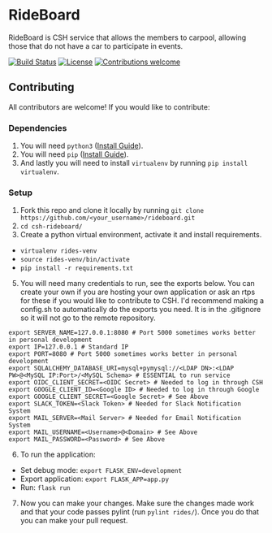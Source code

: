 # RideBoard

RideBoard is CSH service that allows the members to carpool, allowing those that do not have a car to participate in events.

[![Build Status](https://travis-ci.org/ag-ayush/rideboard.svg?branch=master)](https://travis-ci.org/ag-ayush/rideboard)
[![License](https://img.shields.io/github/license/mashape/apistatus.svg)](https://github.com/ag-ayush/rideboard/blob/master/LICENSE)
[![Contributions welcome](https://img.shields.io/badge/contributions-welcome-brightgreen.svg)](https://github.com/ag-ayush/rideboard/issues)

## Contributing
All contributors are welcome! If you would like to contribute:

### Dependencies
1. You will need `python3` ([Install Guide](https://docs.python-guide.org/starting/installation/#installation-guides)).
2. You will need `pip` ([Install Guide](https://packaging.python.org/tutorials/installing-packages/#ensure-you-can-run-pip-from-the-command-line)).
3. And lastly you will need to install `virtualenv` by running `pip install virtualenv`.

### Setup
1. Fork this repo and clone it locally by running `git clone https://github.com/<your_username>/rideboard.git`
2. `cd csh-rideboard/`
2. Create a python virtual environment, activate it and install requirements.
  - `virtualenv rides-venv`
  - `source rides-venv/bin/activate`
  - `pip install -r requirements.txt`
5. You will need many credentials to run, see the exports below. You can create your own if you are hosting your own application or ask an rtps for these if you would like to contribute to CSH. I'd recommend making a config.sh to automatically do the exports you need. It is in the .gitignore so it will not go to the remote repository.
```
export SERVER_NAME=127.0.0.1:8080 # Port 5000 sometimes works better in personal development
export IP=127.0.0.1 # Standard IP
export PORT=8080 # Port 5000 sometimes works better in personal development
export SQLALCHEMY_DATABASE_URI=mysql+pymysql://<LDAP DN>:<LDAP PW>@<MySQL IP:Port>/<MySQL Schema> # ESSENTIAL to run service
export OIDC_CLIENT_SECRET=<OIDC Secret> # Needed to log in through CSH
export GOOGLE_CLIENT_ID=<Google ID> # Needed to log in through Google
export GOOGLE_CLIENT_SECRET=<Google Secret> # See Above
export SLACK_TOKEN=<Slack Token> # Needed for Slack Notification System
export MAIL_SERVER=<Mail Server> # Needed for Email Notification System
export MAIL_USERNAME=<Username>@<Domain> # See Above
export MAIL_PASSWORD=<Password> # See Above
```
6. To run the application:
  - Set debug mode: `export FLASK_ENV=development`
  - Export application: `export FLASK_APP=app.py`
  - Run: `flask run`
7. Now you can make your changes. Make sure the changes made work and that your code passes pylint (run `pylint rides/`). Once you do that you can make your pull request.
